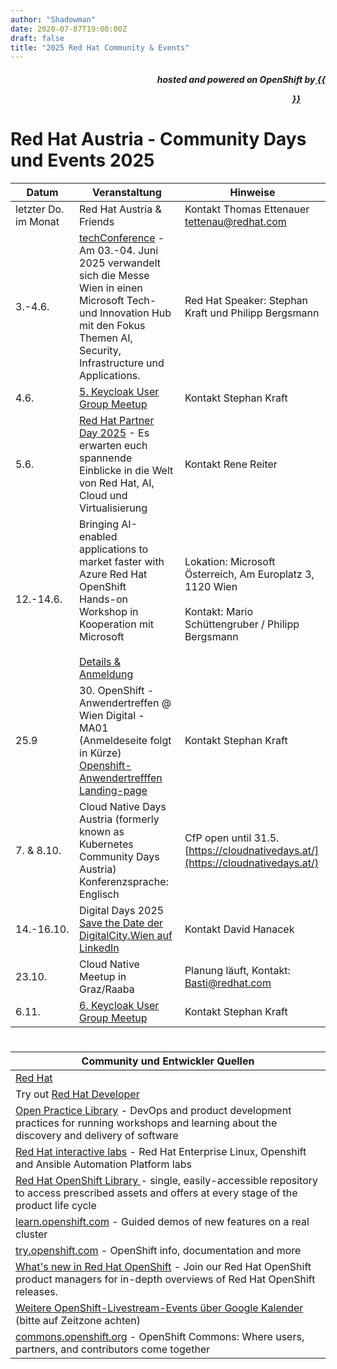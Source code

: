 ```yaml
---
author: "Shadowman"
date: 2020-07-07T19:00:00Z
draft: false
title: "2025 Red Hat Community & Events"
---
```

 
<div style="text-align:right;">
<h5> hosted and powered on OpenShift by<a href="https://marketplace.cancom.at/en-US/home"> {{<figure src="CANCOM_Logo_Rot_sRGB.svg" width="100">}}</a> </h5>
</div>

# Red Hat Austria - Community Days und Events 2025
  
|<nobr>Datum</nobr>| Veranstaltung | Hinweise | 
| ------------ | ------------- |--------| 
| letzter Do. im Monat | Red Hat Austria & Friends | Kontakt Thomas Ettenauer tettenau@redhat.com | 
| 3.-4.6. | [techConference](https://techconference.at/) - Am 03.-04. Juni 2025 verwandelt sich die Messe Wien in einen Microsoft Tech- und Innovation Hub mit den Fokus Themen AI, Security, Infrastructure und Applications.| Red Hat Speaker: Stephan Kraft und Philipp Bergsmann | 
| 4.6. | [5. Keycloak User Group Meetup](https://www.meetup.com/de-DE/keycloak-user-group-austria/events/305127949/) | Kontakt Stephan Kraft | 
| 5.6. | [Red Hat Partner Day 2025](https://events.redhat.com/profile/form/index.cfm?PKformID=0x1398857abcd&sc_cid=RHCTE1250000443460#page-table) - Es erwarten euch spannende Einblicke in die Welt von Red Hat, AI, Cloud und Virtualisierung | Kontakt Rene Reiter | 
| 12.-14.6. |	Bringing AI-enabled applications to market faster with Azure Red Hat OpenShift <br> Hands-on Workshop in Kooperation mit Microsoft <br><br>[Details & Anmeldung](https://msevents.microsoft.com/event?id=650383356) | Lokation: Microsoft Österreich, Am Europlatz 3, 1120 Wien <br><br>Kontakt: Mario Schüttengruber / Philipp Bergsmann | 
| 25.9 | 30. OpenShift - Anwendertreffen @ Wien Digital - MA01 <br>(Anmeldeseite folgt in Kürze) <br> [Openshift-Anwendertrefffen Landing-page](http://openshift-anwender.de) | Kontakt Stephan Kraft |
| 7. & 8.10. | Cloud Native Days Austria (formerly known as Kubernetes Community Days Austria) <br> Konferenzsprache: Englisch | CfP open until 31.5. [https://cloudnativedays.at/](https://cloudnativedays.at/) |
| 14.-16.10. | Digital Days 2025 [Save the Date der DigitalCity.Wien auf LinkedIn](https://www.linkedin.com/posts/digitalcitywien_didays25-community-digitalisierung-activity-7303729410438840320-TAYP) | Kontakt David Hanacek |
| 23.10. | Cloud Native Meetup in Graz/Raaba | Planung läuft, Kontakt: Basti@redhat.com | 
| 6.11. | [6. Keycloak User Group Meetup](https://www.meetup.com/de-DE/keycloak-user-group-austria/events/305127951/) | Kontakt Stephan Kraft |

#

| Community und Entwickler Quellen | 
| -------------------------------------------| 
| [Red Hat](https://www.redhat.com/) |
| Try out [Red Hat Developer](https://developers.redhat.com/) |
| [Open Practice Library](https://openpracticelibrary.com/)  - DevOps and product development practices for running workshops and learning about the discovery and delivery of software |
| [Red Hat interactive labs](https://www.redhat.com/en/interactive-labs) - Red Hat Enterprise Linux, Openshift and Ansible Automation Platform labs |
| [Red Hat OpenShift Library ](https://access.redhat.com/articles/7052429) - single, easily-accessible repository to access prescribed assets and offers at every stage of the product life cycle |
| [learn.openshift.com](https://learn.openshift.com) - Guided demos of new features on a real cluster |
| [try.openshift.com](https://try.openshift.com) - OpenShift info, documentation and more |
| [What's new in Red Hat OpenShift](https://www.redhat.com/en/whats-new-red-hat-openshift) - Join our Red Hat OpenShift product managers for in-depth overviews of Red Hat OpenShift releases. |
| [Weitere OpenShift-Livestream-Events über Google Kalender](https://calendar.google.com/calendar/u/0/embed?src=redhatstreaming@gmail.com) (bitte auf Zeitzone achten) |
| [commons.openshift.org](https://commons.openshift.org) - OpenShift Commons: Where users, partners, and contributors come together |
